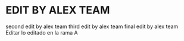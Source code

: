 # EDIT BY ALEX TEAM
second edit by alex team
third edit by alex team
final edit by alex team
Editar lo editado en la rama A

